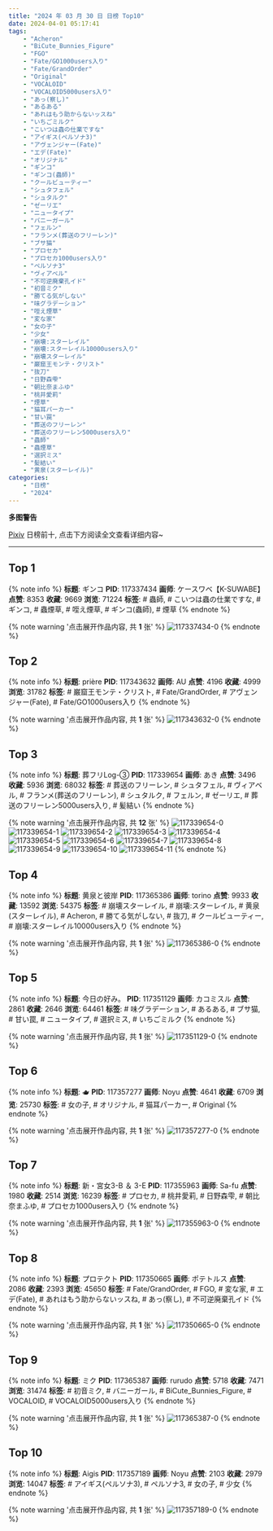 ```yaml
---
title: "2024 年 03 月 30 日 日榜 Top10"
date: 2024-04-01 05:17:41
tags:
    - "Acheron"
    - "BiCute_Bunnies_Figure"
    - "FGO"
    - "Fate/GO1000users入り"
    - "Fate/GrandOrder"
    - "Original"
    - "VOCALOID"
    - "VOCALOID5000users入り"
    - "あっ(察し)"
    - "あるある"
    - "あれはもう助からないッスね"
    - "いちごミルク"
    - "こいつは蟲の仕業ですな"
    - "アイギス(ペルソナ3)"
    - "アヴェンジャー(Fate)"
    - "エデ(Fate)"
    - "オリジナル"
    - "ギンコ"
    - "ギンコ(蟲師)"
    - "クールビューティー"
    - "シュタフェル"
    - "シュタルク"
    - "ゼーリエ"
    - "ニュータイプ"
    - "バニーガール"
    - "フェルン"
    - "フランメ(葬送のフリーレン)"
    - "ブサ猫"
    - "プロセカ"
    - "プロセカ1000users入り"
    - "ペルソナ3"
    - "ヴィアベル"
    - "不可逆廃棄孔イド"
    - "初音ミク"
    - "勝てる気がしない"
    - "味グラデーション"
    - "咥え煙草"
    - "変な家"
    - "女の子"
    - "少女"
    - "崩壊:スターレイル"
    - "崩壊:スターレイル10000users入り"
    - "崩壊スターレイル"
    - "巌窟王モンテ・クリスト"
    - "抜刀"
    - "日野森雫"
    - "朝比奈まふゆ"
    - "桃井愛莉"
    - "煙草"
    - "猫耳パーカー"
    - "甘い罠"
    - "葬送のフリーレン"
    - "葬送のフリーレン5000users入り"
    - "蟲師"
    - "蟲煙草"
    - "選択ミス"
    - "髪結い"
    - "黄泉(スターレイル)"
categories:
    - "日榜"
    - "2024"
---
```


<i class="fa fa-triangle-exclamation"></i>**多图警告**<i class="fa fa-triangle-exclamation"></i>

[Pixiv](https://www.pixiv.net/) 日榜前十, 点击下方阅读全文查看详细内容~

<!-- more -->

---

## Top 1

{% note info %}
**标题**: ギンコ
**PID**: 117337434 **画师**: ケースワベ【K-SUWABE】
**点赞**: 8353 **收藏**: 9669 **浏览**: 71224
**标签**: # 蟲師, # こいつは蟲の仕業ですな, # ギンコ, # 蟲煙草, # 咥え煙草, # ギンコ(蟲師), # 煙草
{% endnote %}

{% note warning '点击展开作品内容, 共 **1** 张' %}
![117337434-0](https://i.pixiv.re/img-original/img/2024/03/29/00/09/55/117337434_p0.jpg)
{% endnote %}

## Top 2

{% note info %}
**标题**: prière
**PID**: 117343632 **画师**: AU
**点赞**: 4196 **收藏**: 4999 **浏览**: 31782
**标签**: # 巌窟王モンテ・クリスト, # Fate/GrandOrder, # アヴェンジャー(Fate), # Fate/GO1000users入り
{% endnote %}

{% note warning '点击展开作品内容, 共 **1** 张' %}
![117343632-0](https://i.pixiv.re/img-original/img/2024/03/30/05/22/40/117343632_p0.png)
{% endnote %}

## Top 3

{% note info %}
**标题**: 葬フリLog-③
**PID**: 117339654 **画师**: あき
**点赞**: 3496 **收藏**: 5936 **浏览**: 68032
**标签**: # 葬送のフリーレン, # シュタフェル, # ヴィアベル, # フランメ(葬送のフリーレン), # シュタルク, # フェルン, # ゼーリエ, # 葬送のフリーレン5000users入り, # 髪結い
{% endnote %}

{% note warning '点击展开作品内容, 共 **12** 张' %}
![117339654-0](https://i.pixiv.re/img-original/img/2024/03/29/01/38/15/117339654_p0.jpg)
![117339654-1](https://i.pixiv.re/img-original/img/2024/03/29/01/38/15/117339654_p1.jpg)
![117339654-2](https://i.pixiv.re/img-original/img/2024/03/29/01/38/15/117339654_p2.jpg)
![117339654-3](https://i.pixiv.re/img-original/img/2024/03/29/01/38/15/117339654_p3.jpg)
![117339654-4](https://i.pixiv.re/img-original/img/2024/03/29/01/38/15/117339654_p4.jpg)
![117339654-5](https://i.pixiv.re/img-original/img/2024/03/29/01/38/15/117339654_p5.jpg)
![117339654-6](https://i.pixiv.re/img-original/img/2024/03/29/01/38/15/117339654_p6.jpg)
![117339654-7](https://i.pixiv.re/img-original/img/2024/03/29/01/38/15/117339654_p7.jpg)
![117339654-8](https://i.pixiv.re/img-original/img/2024/03/29/01/38/15/117339654_p8.jpg)
![117339654-9](https://i.pixiv.re/img-original/img/2024/03/29/01/38/15/117339654_p9.jpg)
![117339654-10](https://i.pixiv.re/img-original/img/2024/03/29/01/38/15/117339654_p10.jpg)
![117339654-11](https://i.pixiv.re/img-original/img/2024/03/29/01/38/15/117339654_p11.jpg)
{% endnote %}

## Top 4

{% note info %}
**标题**: 黄泉と彼岸
**PID**: 117365386 **画师**: torino
**点赞**: 9933 **收藏**: 13592 **浏览**: 54375
**标签**: # 崩壊スターレイル, # 崩壊:スターレイル, # 黄泉(スターレイル), # Acheron, # 勝てる気がしない, # 抜刀, # クールビューティー, # 崩壊:スターレイル10000users入り
{% endnote %}

{% note warning '点击展开作品内容, 共 **1** 张' %}
![117365386-0](https://i.pixiv.re/img-original/img/2024/03/30/00/00/29/117365386_p0.jpg)
{% endnote %}

## Top 5

{% note info %}
**标题**: 今日の好み。
**PID**: 117351129 **画师**: カコミスル
**点赞**: 2861 **收藏**: 2646 **浏览**: 64461
**标签**: # 味グラデーション, # あるある, # ブサ猫, # 甘い罠, # ニュータイプ, # 選択ミス, # いちごミルク
{% endnote %}

{% note warning '点击展开作品内容, 共 **1** 张' %}
![117351129-0](https://i.pixiv.re/img-original/img/2024/03/29/15/33/13/117351129_p0.jpg)
{% endnote %}

## Top 6

{% note info %}
**标题**: 🫖
**PID**: 117357277 **画师**: Noyu
**点赞**: 4641 **收藏**: 6709 **浏览**: 25730
**标签**: # 女の子, # オリジナル, # 猫耳パーカー, # Original
{% endnote %}

{% note warning '点击展开作品内容, 共 **1** 张' %}
![117357277-0](https://i.pixiv.re/img-original/img/2024/03/29/20/00/07/117357277_p0.jpg)
{% endnote %}

## Top 7

{% note info %}
**标题**: 新・宮女3-B ＆ 3-E
**PID**: 117355963 **画师**: Sa-fu
**点赞**: 1980 **收藏**: 2514 **浏览**: 16239
**标签**: # プロセカ, # 桃井愛莉, # 日野森雫, # 朝比奈まふゆ, # プロセカ1000users入り
{% endnote %}

{% note warning '点击展开作品内容, 共 **1** 张' %}
![117355963-0](https://i.pixiv.re/img-original/img/2024/03/29/19/11/05/117355963_p0.jpg)
{% endnote %}

## Top 8

{% note info %}
**标题**: プロテクト
**PID**: 117350665 **画师**: ポテトルス
**点赞**: 2086 **收藏**: 2393 **浏览**: 45650
**标签**: # Fate/GrandOrder, # FGO, # 変な家, # エデ(Fate), # あれはもう助からないッスね, # あっ(察し), # 不可逆廃棄孔イド
{% endnote %}

{% note warning '点击展开作品内容, 共 **1** 张' %}
![117350665-0](https://i.pixiv.re/img-original/img/2024/03/29/15/03/53/117350665_p0.jpg)
{% endnote %}

## Top 9

{% note info %}
**标题**: ミク
**PID**: 117365387 **画师**: rurudo
**点赞**: 5718 **收藏**: 7471 **浏览**: 31474
**标签**: # 初音ミク, # バニーガール, # BiCute_Bunnies_Figure, # VOCALOID, # VOCALOID5000users入り
{% endnote %}

{% note warning '点击展开作品内容, 共 **1** 张' %}
![117365387-0](https://i.pixiv.re/img-original/img/2024/03/30/00/00/30/117365387_p0.png)
{% endnote %}

## Top 10

{% note info %}
**标题**: Aigis
**PID**: 117357189 **画师**: Noyu
**点赞**: 2103 **收藏**: 2979 **浏览**: 14047
**标签**: # アイギス(ペルソナ3), # ペルソナ3, # 女の子, # 少女
{% endnote %}

{% note warning '点击展开作品内容, 共 **1** 张' %}
![117357189-0](https://i.pixiv.re/img-original/img/2024/03/29/19/57/29/117357189_p0.png)
{% endnote %}
